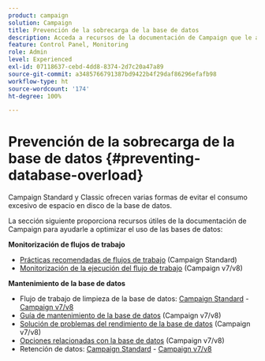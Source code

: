 ```yaml
---
product: campaign
solution: Campaign
title: Prevención de la sobrecarga de la base de datos
description: Acceda a recursos de la documentación de Campaign que le ayudarán a evitar la sobrecarga de la base de datos en las instancias.
feature: Control Panel, Monitoring
role: Admin
level: Experienced
exl-id: 07118637-cebd-4dd8-8374-2d7c20a47a89
source-git-commit: a3485766791387bd9422b4f29daf86296efafb98
workflow-type: ht
source-wordcount: '174'
ht-degree: 100%

---
```


# Prevención de la sobrecarga de la base de datos {#preventing-database-overload}

Campaign Standard y Classic ofrecen varias formas de evitar el consumo excesivo de espacio en disco de la base de datos.

La sección siguiente proporciona recursos útiles de la documentación de Campaign para ayudarle a optimizar el uso de las bases de datos:

**Monitorización de flujos de trabajo**

* [Prácticas recomendadas de flujos de trabajo](https://experienceleague.adobe.com/docs/campaign-standard/using/managing-processes-and-data/workflow-general-operation/best-practices-workflows.html?lang=es) (Campaign Standard)
* [Monitorización de la ejecución del flujo de trabajo](https://experienceleague.adobe.com/docs/campaign-classic/using/automating-with-workflows/monitoring-workflows/monitoring-workflow-execution.html?lang=es) (Campaign v7/v8)

**Mantenimiento de la base de datos**

* Flujo de trabajo de limpieza de la base de datos: [Campaign Standard](https://experienceleague.adobe.com/docs/campaign-standard/using/administrating/application-settings/technical-workflows.html?lang=es#list-of-technical-workflows) - [Campaign v7/v8](https://experienceleague.adobe.com/docs/campaign-classic/using/monitoring-campaign-classic/data-processing/database-cleanup-workflow.html?lang=es)
* [Guía de mantenimiento de la base de datos](https://experienceleague.adobe.com/docs/campaign-classic/using/monitoring-campaign-classic/database-maintenance/recommendations.html?lang=es) (Campaign v7/v8)
* [Solución de problemas del rendimiento de la base de datos](https://experienceleague.adobe.com/docs/campaign-classic/using/monitoring-campaign-classic/troubleshooting-toc/database-issues-toc/database-performances.html?lang=es) (Campaign v7/v8)
* [Opciones relacionadas con la base de datos](https://experienceleague.adobe.com/docs/campaign-classic/using/installing-campaign-classic/appendices/configuring-campaign-options.html?lang=es#database) (Campaign v7/v8)
* Retención de datos: [Campaign Standard](https://experienceleague.adobe.com/docs/campaign-standard/using/administrating/application-settings/data-retention.html?lang=es) - [Campaign v7/v8](https://experienceleague.adobe.com/docs/campaign-classic/using/configuring-campaign-classic/data-model/data-model-best-practices.html?lang=es#data-retention)

